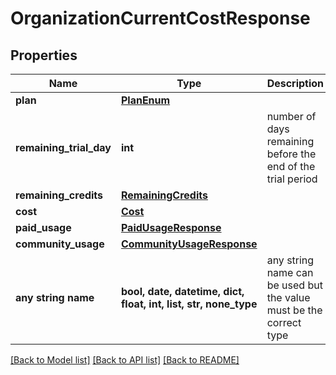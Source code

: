 # OrganizationCurrentCostResponse


## Properties
Name | Type | Description | Notes
------------ | ------------- | ------------- | -------------
**plan** | [**PlanEnum**](PlanEnum.md) |  | [optional] 
**remaining_trial_day** | **int** | number of days remaining before the end of the trial period | [optional] 
**remaining_credits** | [**RemainingCredits**](RemainingCredits.md) |  | [optional] 
**cost** | [**Cost**](Cost.md) |  | [optional] 
**paid_usage** | [**PaidUsageResponse**](PaidUsageResponse.md) |  | [optional] 
**community_usage** | [**CommunityUsageResponse**](CommunityUsageResponse.md) |  | [optional] 
**any string name** | **bool, date, datetime, dict, float, int, list, str, none_type** | any string name can be used but the value must be the correct type | [optional]

[[Back to Model list]](../README.md#documentation-for-models) [[Back to API list]](../README.md#documentation-for-api-endpoints) [[Back to README]](../README.md)


